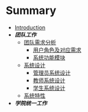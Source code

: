 # Summary

* [Introduction](README.md)
* ***团队工作***
  * [团队需求分析](xuqiu.md)
    * [用户角色及对应需求](juese.md)
    * [系统功能模块](gongnengmokuai.md)
  * [系统设计](sheji.md)
    * [管理员系统设计](guanliyuan.md)
    * [教师系统设计](jiaoshi.md)
    * [学生系统设计](xuesheng.md)
  * [系统特性](texing.md)
* ***学院统一工作***